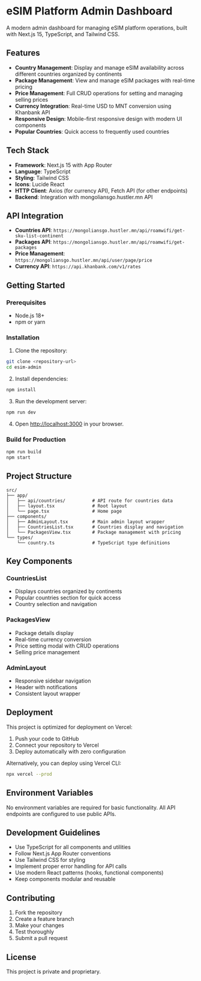 # eSIM Platform Admin Dashboard

A modern admin dashboard for managing eSIM platform operations, built with Next.js 15, TypeScript, and Tailwind CSS.

## Features

- **Country Management**: Display and manage eSIM availability across different countries organized by continents
- **Package Management**: View and manage eSIM packages with real-time pricing
- **Price Management**: Full CRUD operations for setting and managing selling prices
- **Currency Integration**: Real-time USD to MNT conversion using Khanbank API
- **Responsive Design**: Mobile-first responsive design with modern UI components
- **Popular Countries**: Quick access to frequently used countries

## Tech Stack

- **Framework**: Next.js 15 with App Router
- **Language**: TypeScript
- **Styling**: Tailwind CSS
- **Icons**: Lucide React
- **HTTP Client**: Axios (for currency API), Fetch API (for other endpoints)
- **Backend**: Integration with mongoliansgo.hustler.mn API

## API Integration

- **Countries API**: `https://mongoliansgo.hustler.mn/api/roamwifi/get-sku-list-continent`
- **Packages API**: `https://mongoliansgo.hustler.mn/api/roamwifi/get-packages`
- **Price Management**: `https://mongoliansgo.hustler.mn/api/user/page/price`
- **Currency API**: `https://api.khanbank.com/v1/rates`

## Getting Started

### Prerequisites

- Node.js 18+ 
- npm or yarn

### Installation

1. Clone the repository:
```bash
git clone <repository-url>
cd esim-admin
```

2. Install dependencies:
```bash
npm install
```

3. Run the development server:
```bash
npm run dev
```

4. Open [http://localhost:3000](http://localhost:3000) in your browser.

### Build for Production

```bash
npm run build
npm start
```

## Project Structure

```
src/
├── app/
│   ├── api/countries/          # API route for countries data
│   ├── layout.tsx              # Root layout
│   └── page.tsx                # Home page
├── components/
│   ├── AdminLayout.tsx         # Main admin layout wrapper
│   ├── CountriesList.tsx       # Countries display and navigation
│   └── PackagesView.tsx        # Package management with pricing
└── types/
    └── country.ts              # TypeScript type definitions
```

## Key Components

### CountriesList
- Displays countries organized by continents
- Popular countries section for quick access
- Country selection and navigation

### PackagesView
- Package details display
- Real-time currency conversion
- Price setting modal with CRUD operations
- Selling price management

### AdminLayout
- Responsive sidebar navigation
- Header with notifications
- Consistent layout wrapper

## Deployment

This project is optimized for deployment on Vercel:

1. Push your code to GitHub
2. Connect your repository to Vercel
3. Deploy automatically with zero configuration

Alternatively, you can deploy using Vercel CLI:

```bash
npx vercel --prod
```

## Environment Variables

No environment variables are required for basic functionality. All API endpoints are configured to use public APIs.

## Development Guidelines

- Use TypeScript for all components and utilities
- Follow Next.js App Router conventions
- Use Tailwind CSS for styling
- Implement proper error handling for API calls
- Use modern React patterns (hooks, functional components)
- Keep components modular and reusable

## Contributing

1. Fork the repository
2. Create a feature branch
3. Make your changes
4. Test thoroughly
5. Submit a pull request

## License

This project is private and proprietary.
